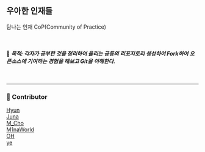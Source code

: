 ##  우아한 인재들 
탐나는 인재 CoP(Community of Practice)

<br/>

#### 📍 *목적: 각자가 공부한 것을 정리하여 올리는 공동의 리포지토리 생성하여 Fork하여 오픈소스에 기여하는 경험을 해보고 Git을 이해한다.*

<br/>

---
### 🐳 Contributor 

[Hyun](https://github.com/tjvm0877)
<br/>
[Juna](https://github.com/JunaKang)
<br/>
[M_Cho](https://github.com/mugyeol)
<br/>
[M1naWorld](https://github.com/m1naworld)
<br/>
[OH](https://github.com/sedevel)
<br/>
[ye](https://github.com/yejin0718)